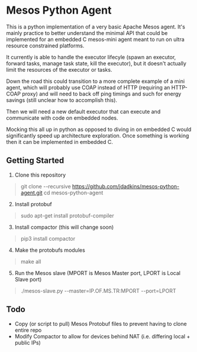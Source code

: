# Mesos Python Agent

This is a python implementation of a very basic Apache Mesos agent. 
It's mainly practice to better understand the minimal API that could 
be implemented for an embedded C mesos-mini agent meant to run on ultra resource
constrained platforms. 

It currently is able to handle the executor lifecyle (spawn an executor, forward tasks,
manage task state, kill the executor), but it doesn't actually limit the resources
of the executor or tasks.

Down the road this could transition to a more complete example of a mini agent,
which will probably use COAP instead of HTTP (requiring an HTTP-COAP proxy) and
will need to back off ping timings and such for energy savings (still unclear how to accomplish this). 

Then we will need a new default executor that can execute and communicate with
code on embedded nodes.

Mocking this all up in python as opposed to diving in on embedded C would significantly
speed up architecture exploration. Once something is working then it can be implemented
in embedded C.

## Getting Started

1. Clone this repository

> git clone --recursive https://github.com/jdadkins/mesos-python-agent.git
> cd mesos-python-agent

2. Install protobuf

> sudo apt-get install protobuf-compiler

3. Install compactor (this will change soon)

> pip3 install compactor

4. Make the protobufs modules

> make all

5. Run the Mesos slave (MPORT is Mesos Master port, LPORT is Local Slave port)

> ./mesos-slave.py --master=IP.OF.MS.TR:MPORT --port=LPORT

## Todo

- Copy (or script to pull) Mesos Protobuf files to prevent having to clone entire repo
- Modify Compactor to allow for devices behind NAT (i.e. differing local + public IPs)
